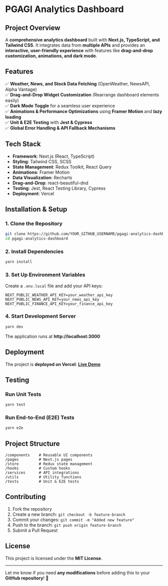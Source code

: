 # **PGAGI Analytics Dashboard**  

## **Project Overview**  
A **comprehensive analytics dashboard** built with **Next.js, TypeScript, and Tailwind CSS**. It integrates data from **multiple APIs** and provides an **interactive, user-friendly experience** with features like **drag-and-drop customization, animations, and dark mode**.  

## **Features**  
✅ **Weather, News, and Stock Data Fetching** (OpenWeather, NewsAPI, Alpha Vantage)  
✅ **Drag-and-Drop Widget Customization** (Rearrange dashboard elements easily)  
✅ **Dark Mode Toggle** for a seamless user experience  
✅ **Animations & Performance Optimizations** using **Framer Motion** and **lazy loading**  
✅ **Unit & E2E Testing** with **Jest & Cypress**  
✅ **Global Error Handling & API Fallback Mechanisms**  

## **Tech Stack**  
- **Framework**: Next.js (React, TypeScript)  
- **Styling**: Tailwind CSS, SCSS  
- **State Management**: Redux Toolkit, React Query  
- **Animations**: Framer Motion  
- **Data Visualization**: Recharts  
- **Drag-and-Drop**: react-beautiful-dnd  
- **Testing**: Jest, React Testing Library, Cypress  
- **Deployment**: Vercel  

## **Installation & Setup**  
### **1. Clone the Repository**  
```bash
git clone https://github.com/YOUR_GITHUB_USERNAME/pgagi-analytics-dashboard.git
cd pgagi-analytics-dashboard
```

### **2. Install Dependencies**  
```bash
yarn install
```

### **3. Set Up Environment Variables**  
Create a `.env.local` file and add your API keys:  
```env
NEXT_PUBLIC_WEATHER_API_KEY=your_weather_api_key
NEXT_PUBLIC_NEWS_API_KEY=your_news_api_key
NEXT_PUBLIC_FINANCE_API_KEY=your_finance_api_key
```

### **4. Start Development Server**  
```bash
yarn dev
```
The application runs at **http://localhost:3000**  

## **Deployment**  
The project is **deployed on Vercel**: **[Live Demo](https://your-vercel-link.vercel.app/)**  

## **Testing**  
### **Run Unit Tests**  
```bash
yarn test
```

### **Run End-to-End (E2E) Tests**  
```bash
yarn e2e
```

## **Project Structure**  
```
/components    # Reusable UI components
/pages         # Next.js pages
/store         # Redux state management
/hooks         # Custom hooks
/services      # API integrations
/utils         # Utility functions
/tests         # Unit & E2E tests
```

## **Contributing**  
1. Fork the repository  
2. Create a new branch: `git checkout -b feature-branch`  
3. Commit your changes: `git commit -m "Added new feature"`  
4. Push to the branch: `git push origin feature-branch`  
5. Submit a Pull Request  

## **License**  
This project is licensed under the **MIT License**.  

---

Let me know if you need **any modifications** before adding this to your **GitHub repository**! 🚀
